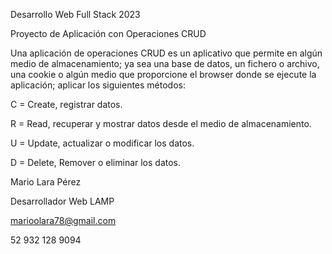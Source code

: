 Desarrollo Web Full Stack 2023

Proyecto de Aplicación con Operaciones CRUD

Una aplicación de operaciones CRUD es un aplicativo que permite en algún medio de almacenamiento; ya sea una base de datos, un fichero o archivo, una cookie o algún medio que proporcione el browser donde se ejecute la aplicación; aplicar los siguientes métodos:

C = Create, registrar datos.

R = Read, recuperar y mostrar datos desde el medio de almacenamiento.

U = Update, actualizar o modificar los datos.

D = Delete, Remover o eliminar los datos.

Mario Lara Pérez

Desarrollador Web LAMP

marioolara78@gmail.com

52 932 128 9094